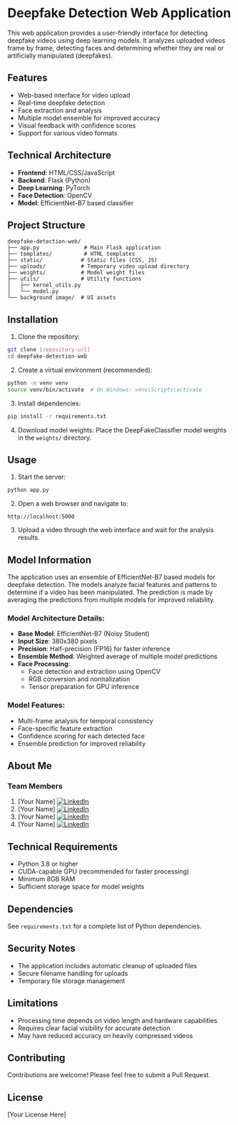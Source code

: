 # Deepfake Detection Web Application

This web application provides a user-friendly interface for detecting deepfake videos using deep learning models. It analyzes uploaded videos frame by frame, detecting faces and determining whether they are real or artificially manipulated (deepfakes).

## Features

- Web-based interface for video upload
- Real-time deepfake detection
- Face extraction and analysis
- Multiple model ensemble for improved accuracy
- Visual feedback with confidence scores
- Support for various video formats

## Technical Architecture

- **Frontend**: HTML/CSS/JavaScript
- **Backend**: Flask (Python)
- **Deep Learning**: PyTorch
- **Face Detection**: OpenCV
- **Model**: EfficientNet-B7 based classifier

## Project Structure

```
deepfake-detection-web/
├── app.py              # Main Flask application
├── templates/          # HTML templates
├── static/            # Static files (CSS, JS)
├── uploads/           # Temporary video upload directory
├── weights/           # Model weight files
├── utils/             # Utility functions
│   ├── kernel_utils.py
│   └── model.py
└── background image/  # UI assets
```

## Installation

1. Clone the repository:
```bash
git clone [repository-url]
cd deepfake-detection-web
```

2. Create a virtual environment (recommended):
```bash
python -m venv venv
source venv/bin/activate  # On Windows: venv\Scripts\activate
```

3. Install dependencies:
```bash
pip install -r requirements.txt
```

4. Download model weights:
Place the DeepFakeClassifier model weights in the `weights/` directory.

## Usage

1. Start the server:
```bash
python app.py
```

2. Open a web browser and navigate to:
```
http://localhost:5000
```

3. Upload a video through the web interface and wait for the analysis results.

## Model Information

The application uses an ensemble of EfficientNet-B7 based models for deepfake detection. The models analyze facial features and patterns to determine if a video has been manipulated. The prediction is made by averaging the predictions from multiple models for improved reliability.

### Model Architecture Details:
- **Base Model**: EfficientNet-B7 (Noisy Student)
- **Input Size**: 380x380 pixels
- **Precision**: Half-precision (FP16) for faster inference
- **Ensemble Method**: Weighted average of multiple model predictions
- **Face Processing**: 
  - Face detection and extraction using OpenCV
  - RGB conversion and normalization
  - Tensor preparation for GPU inference

### Model Features:
- Multi-frame analysis for temporal consistency
- Face-specific feature extraction
- Confidence scoring for each detected face
- Ensemble prediction for improved reliability

## About Me

### Team Members
1. [Your Name] [![LinkedIn](https://img.shields.io/badge/LinkedIn-0077B5?style=for-the-badge&logo=linkedin&logoColor=white)](your-linkedin-url)
2. [Your Name] [![LinkedIn](https://img.shields.io/badge/LinkedIn-0077B5?style=for-the-badge&logo=linkedin&logoColor=white)](your-linkedin-url)
3. [Your Name] [![LinkedIn](https://img.shields.io/badge/LinkedIn-0077B5?style=for-the-badge&logo=linkedin&logoColor=white)](your-linkedin-url)
4. [Your Name] [![LinkedIn](https://img.shields.io/badge/LinkedIn-0077B5?style=for-the-badge&logo=linkedin&logoColor=white)](your-linkedin-url)

## Technical Requirements

- Python 3.8 or higher
- CUDA-capable GPU (recommended for faster processing)
- Minimum 8GB RAM
- Sufficient storage space for model weights

## Dependencies

See `requirements.txt` for a complete list of Python dependencies.

## Security Notes

- The application includes automatic cleanup of uploaded files
- Secure filename handling for uploads
- Temporary file storage management

## Limitations

- Processing time depends on video length and hardware capabilities
- Requires clear facial visibility for accurate detection
- May have reduced accuracy on heavily compressed videos

## Contributing

Contributions are welcome! Please feel free to submit a Pull Request.

## License

[Your License Here] 
